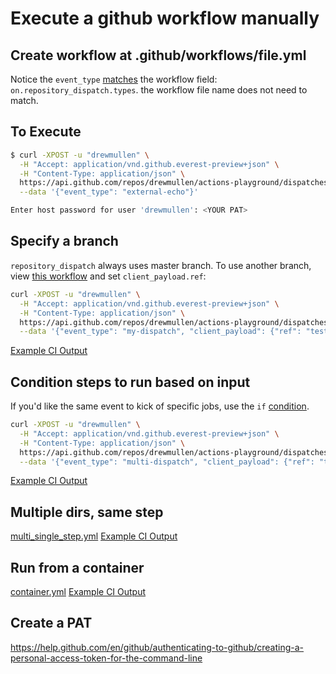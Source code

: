 # Execute a github workflow manually

## Create workflow at .github/workflows/file.yml

Notice the `event_type` [matches](https://github.com/drewmullen/actions-playground/blob/fd3721ba3c8350995a77c570fbf3a0e0fb1c2724/.github/workflows/external_echo.yml#L5) the workflow field: `on.repository_dispatch.types`. the workflow file name does not need to match.

## To Execute

```bash
$ curl -XPOST -u "drewmullen" \
  -H "Accept: application/vnd.github.everest-preview+json" \
  -H "Content-Type: application/json" \
  https://api.github.com/repos/drewmullen/actions-playground/dispatches \
  --data '{"event_type": "external-echo"}'

Enter host password for user 'drewmullen': <YOUR PAT>
```

## Specify a branch

`repository_dispatch` always uses master branch. To use another branch, view [this workflow](https://github.com/drewmullen/actions-playground/blob/fd3721ba3c8350995a77c570fbf3a0e0fb1c2724/.github/workflows/repo_dispatch.yml) and set `client_payload.ref`:

```bash
curl -XPOST -u "drewmullen" \
  -H "Accept: application/vnd.github.everest-preview+json" \
  -H "Content-Type: application/json" \
  https://api.github.com/repos/drewmullen/actions-playground/dispatches \
  --data '{"event_type": "my-dispatch", "client_payload": {"ref": "test-pr4"}}'
  ```

[Example CI Output](https://github.com/drewmullen/actions-playground/runs/536425490?check_suite_focus=true)

## Condition steps to run based on input

If you'd like the same event to kick of specific jobs, use the `if` [condition](https://github.com/drewmullen/actions-playground/blob/fd3721ba3c8350995a77c570fbf3a0e0fb1c2724/.github/workflows/multi_repo_dispatch.yml).

```bash
curl -XPOST -u "drewmullen" \
  -H "Accept: application/vnd.github.everest-preview+json" \
  -H "Content-Type: application/json" \
  https://api.github.com/repos/drewmullen/actions-playground/dispatches \
  --data '{"event_type": "multi-dispatch", "client_payload": {"ref": "test-pr6", "project": "dir1"}}'
```

[Example CI Output](https://github.com/drewmullen/actions-playground/runs/536598658?check_suite_focus=true)


## Multiple dirs, same step

[multi_single_step.yml](https://github.com/drewmullen/actions-playground/blob/fd3721ba3c8350995a77c570fbf3a0e0fb1c2724/.github/workflows/multi_single_step.yml)
[Example CI Output](https://github.com/drewmullen/actions-playground/runs/536824189?check_suite_focus=true)


## Run from a container

[container.yml](https://github.com/drewmullen/actions-playground/blob/fd3721ba3c8350995a77c570fbf3a0e0fb1c2724/.github/workflows/container.yml)
[Example CI Output](https://github.com/drewmullen/actions-playground/runs/536598658?check_suite_focus=true)


## Create a PAT

https://help.github.com/en/github/authenticating-to-github/creating-a-personal-access-token-for-the-command-line

